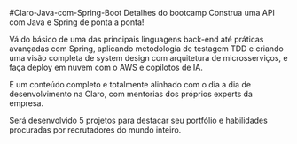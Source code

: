 #Claro-Java-com-Spring-Boot
Detalhes do bootcamp
Construa uma API com Java e Spring de ponta a ponta!

Vá do básico de uma das principais linguagens back-end até práticas avançadas com Spring, aplicando metodologia de testagem TDD e criando uma visão completa de system design com arquitetura de microsserviços, e faça deploy em nuvem com o AWS e copilotos de IA.

É um conteúdo completo e totalmente alinhado com o dia a dia de desenvolvimento na Claro, com mentorias dos próprios experts da empresa.

Será desenvolvido 5 projetos para destacar seu portfólio e habilidades procuradas por recrutadores do mundo inteiro.
